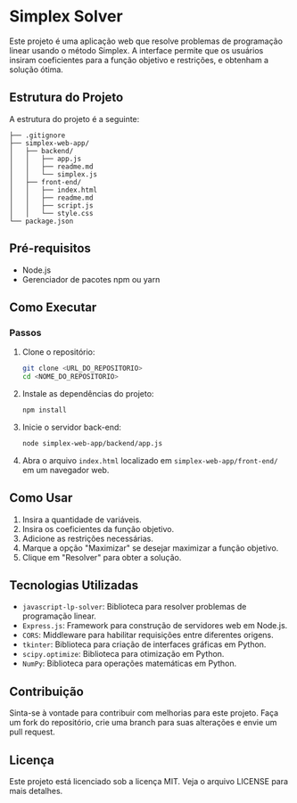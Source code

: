 # Simplex Solver

Este projeto é uma aplicação web que resolve problemas de programação linear usando o método Simplex. A interface permite que os usuários insiram coeficientes para a função objetivo e restrições, e obtenham a solução ótima.

## Estrutura do Projeto

A estrutura do projeto é a seguinte:

```
├── .gitignore
├── simplex-web-app/
│   ├── backend/
│   │   ├── app.js
│   │   ├── readme.md
│   │   └── simplex.js
│   ├── front-end/
│   │   ├── index.html
│   │   ├── readme.md
│   │   ├── script.js
│   │   └── style.css
└── package.json
```


## Pré-requisitos

- Node.js
- Gerenciador de pacotes npm ou yarn

## Como Executar

### Passos

1. Clone o repositório:

    ```bash
    git clone <URL_DO_REPOSITORIO>
    cd <NOME_DO_REPOSITORIO>
    ```

2. Instale as dependências do projeto:

    ```bash
    npm install
    ```

3. Inicie o servidor back-end:

    ```bash
    node simplex-web-app/backend/app.js
    ```

4. Abra o arquivo `index.html` localizado em `simplex-web-app/front-end/` em um navegador web.

## Como Usar

1. Insira a quantidade de variáveis.
2. Insira os coeficientes da função objetivo.
3. Adicione as restrições necessárias.
4. Marque a opção "Maximizar" se desejar maximizar a função objetivo.
5. Clique em "Resolver" para obter a solução.

## Tecnologias Utilizadas

- `javascript-lp-solver`: Biblioteca para resolver problemas de programação linear.
- `Express.js`: Framework para construção de servidores web em Node.js.
- `CORS`: Middleware para habilitar requisições entre diferentes origens.
- `tkinter`: Biblioteca para criação de interfaces gráficas em Python.
- `scipy.optimize`: Biblioteca para otimização em Python.
- `NumPy`: Biblioteca para operações matemáticas em Python.

## Contribuição

Sinta-se à vontade para contribuir com melhorias para este projeto. Faça um fork do repositório, crie uma branch para suas alterações e envie um pull request.

## Licença

Este projeto está licenciado sob a licença MIT. Veja o arquivo LICENSE para mais detalhes.